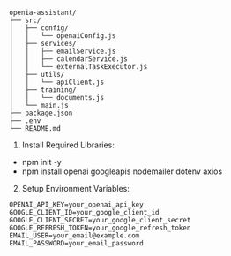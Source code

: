 
```
openia-assistant/
├── src/
│   ├── config/
│   │   └── openaiConfig.js
│   ├── services/
│   │   ├── emailService.js
│   │   ├── calendarService.js
│   │   └── externalTaskExecutor.js
│   ├── utils/
│   │   └── apiClient.js
│   ├── training/
│   │   └── documents.js
│   └── main.js
├── package.json
├── .env
└── README.md
```

1. Install Required Libraries:

- npm init -y
- npm install openai googleapis nodemailer dotenv axios

2. Setup Environment Variables: 
```
OPENAI_API_KEY=your_openai_api_key
GOOGLE_CLIENT_ID=your_google_client_id
GOOGLE_CLIENT_SECRET=your_google_client_secret
GOOGLE_REFRESH_TOKEN=your_google_refresh_token
EMAIL_USER=your_email@example.com
EMAIL_PASSWORD=your_email_password
```



